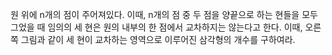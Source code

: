 원 위에 n개의 점이 주어져있다. 이때, n개의 점 중 두 점을 양끝으로 하는 현들을 모두 그었을 때 임의의 세 현은 원의 내부의 한 점에서 교차하지는 않는다고 한다. 이때, 오른쪽 그림과 같이 세 현이 교차하는 영역으로 이루어진 삼각형의 개수를 구하여라.

